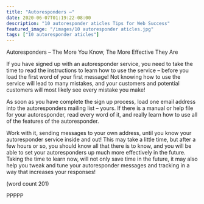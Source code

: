 ```yaml
---
title: "Autoresponders –"
date: 2020-06-07T01:19:22-08:00
description: "10 autoresponder aticles Tips for Web Success"
featured_image: "/images/10 autoresponder aticles.jpg"
tags: ["10 autoresponder aticles"]
---
```


Autoresponders – 
The More You Know, The More Effective They Are

If you have signed up with an autoresponder service, 
you need to take the time to read the instructions to 
learn how to use the service – before you load the 
first word of your first message! Not knowing how to 
use the service will lead to many mistakes, and 
your customers and potential customers will most 
likely see every mistake you make!

As soon as you have complete the sign up process, 
load one email address into the autoresponders 
mailing list – yours. If there is a manual or help file 
for your autoresponder, read every word of it, and 
really learn how to use all of the features of the 
autoresponder. 

Work with it, sending messages to your own address, 
until you know your autoresponder service inside and 
out! This may take a little time, but after a few hours 
or so, you should know all that there is to know, and 
you will be able to set your autoresponders up much 
more effectively in the future. Taking the time to learn 
now, will not only save time in the future, it may also 
help you tweak and tune your autoresponder 
messages and tracking in a way that increases your 
responses!

(word count 201)

PPPPP

